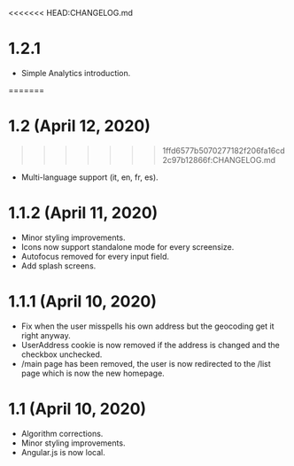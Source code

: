 <<<<<<< HEAD:CHANGELOG.md
# 1.2.1

- Simple Analytics introduction.

=======
# 1.2 (April 12, 2020)
>>>>>>> 1ffd6577b5070277182f206fa16cd2c97b12866f:CHANGELOG.md

- Multi-language support (it, en, fr, es).

# 1.1.2 (April 11, 2020)

- Minor styling improvements.
- Icons now support standalone mode for every screensize.
- Autofocus removed for every input field.
- Add splash screens.

# 1.1.1 (April 10, 2020)

- Fix when the user misspells his own address but the geocoding get it right anyway.
- UserAddress cookie is now removed if the address is changed and the checkbox unchecked.
- /main page has been removed, the user is now redirected to the /list page which is now the new homepage.

# 1.1 (April 10, 2020)

- Algorithm corrections.
- Minor styling improvements.
- Angular.js is now local.